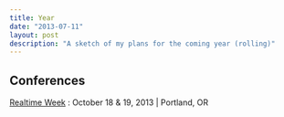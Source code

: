 ```yaml
---
title: Year
date: "2013-07-11"
layout: post
description: "A sketch of my plans for the coming year (rolling)"
---
```


## Conferences

[Realtime Week](http://2013.realtimeconf.com/)
: October 18 & 19, 2013 | Portland, OR
